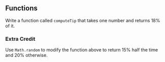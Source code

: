 ## Functions
Write a function called `computeTip` that takes one number and returns 18% of it.

### Extra Credit
Use `Math.random` to modify the function above to return 15% half the time and 20% otherwise.
